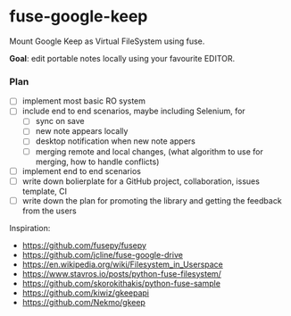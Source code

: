 # fuse-google-keep
Mount Google Keep as Virtual FileSystem using fuse. 

**Goal**: edit portable notes locally using your favourite EDITOR. 

### Plan
- [ ] implement most basic RO system
- [ ] include end to end scenarios, maybe including Selenium, for
  - [ ] sync on save
  - [ ] new note appears locally
  - [ ] desktop notification when new note appers
  - [ ] merging remote and local changes, (what algorithm to use for merging, how to handle conflicts)
- [ ] implement end to end scenarios
- [ ] write down bolierplate for a GitHub project, collaboration, issues template, CI
- [ ] write down the plan for promoting the library and getting the feedback from the users

Inspiration:
- https://github.com/fusepy/fusepy
- https://github.com/jcline/fuse-google-drive
- https://en.wikipedia.org/wiki/Filesystem_in_Userspace
- https://www.stavros.io/posts/python-fuse-filesystem/
- https://github.com/skorokithakis/python-fuse-sample
- https://github.com/kiwiz/gkeepapi
- https://github.com/Nekmo/gkeep
